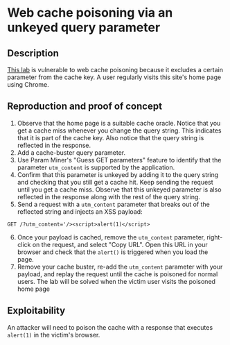 # Web cache poisoning via an unkeyed query parameter

## Description

[This lab](https://portswigger.net/web-security/web-cache-poisoning/exploiting-implementation-flaws/lab-web-cache-poisoning-unkeyed-param) is vulnerable to web cache poisoning because it excludes a certain parameter from the cache key. A user regularly visits this site's home page using Chrome. 

## Reproduction and proof of concept

1. Observe that the home page is a suitable cache oracle. Notice that you get a cache miss whenever you change the query string. This indicates that it is part of the cache key. Also notice that the query string is reflected in the response.
2. Add a cache-buster query parameter.
3. Use Param Miner's "Guess GET parameters" feature to identify that the parameter ``utm_content`` is supported by the application.
4. Confirm that this parameter is unkeyed by adding it to the query string and checking that you still get a cache hit. Keep sending the request until you get a cache miss. Observe that this unkeyed parameter is also reflected in the response along with the rest of the query string.
5. Send a request with a ``utm_content`` parameter that breaks out of the reflected string and injects an XSS payload:

```text
GET /?utm_content='/><script>alert(1)</script>
```

6. Once your payload is cached, remove the ``utm_content`` parameter, right-click on the request, and select "Copy URL". Open this URL in your browser and check that the ``alert()`` is triggered when you load the page.
7. Remove your cache buster, re-add the ``utm_content`` parameter with your payload, and replay the request until the cache is poisoned for normal users. The lab will be solved when the victim user visits the poisoned home page

## Exploitability

An attacker will need to poison the cache with a response that executes `alert(1)` in the victim's browser. 
